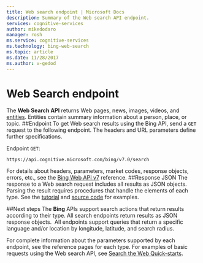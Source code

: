```yaml
---
title: Web search endpoint | Microsoft Docs
description: Summary of the Web search API endpoint.
services: cognitive-services
author: mikedodaro
manager: rosh
ms.service: cognitive-services
ms.technology: bing-web-search
ms.topic: article
ms.date: 11/28/2017
ms.author: v-gedod
---
```


# Web Search endpoint
The **Web Search API** returns Web pages, news, images, videos, and [entities](https://docs.microsoft.com/azure/cognitive-services/bing-entities-search/search-the-web). Entities contain summary information about a person, place, or topic.
##Endpoint
To get Web search results using the Bing API, send a `GET` request to the following endpoint. The headers and URL parameters define further specifications.

Endpoint `GET`: 
```
https://api.cognitive.microsoft.com/bing/v7.0/search
```
For details about headers, parameters, market codes, response objects, errors, etc., see the [Bing Web API v7](https://docs.microsoft.com/rest/api/cognitiveservices/bing-web-api-v7-reference) reference.
##Response JSON
The response to a Web search request includes all results as JSON objects. Parsing the result requires procedures that handle the elements of each type. See the [tutorial](https://docs.microsoft.com/azure/cognitive-services/bing-web-search/tutorial-bing-web-search-single-page-app) and [source code](https://docs.microsoft.com/azure/cognitive-services/bing-web-search/tutorial-bing-web-search-single-page-app-source) for examples.

##Next steps
The **Bing** APIs support search actions that return results according to their type. All search endpoints return results as JSON response objects.  All endpoints support queries that return a specific language and/or location by longitude, latitude, and search radius.

For complete information about the parameters supported by each endpoint, see the reference pages for each type.
For examples of basic requests using the Web search API, see [Search the Web Quick-starts](https://docs.microsoft.com/azure/cognitive-services/bing-web-search/search-the-web).